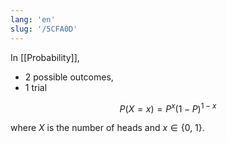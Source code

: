 ```yaml
---
lang: 'en'
slug: '/5CFA0D'
---
```


In [[Probability]],

- 2 possible outcomes,
- 1 trial

$$
P(X=x) = P^x (1-P)^{1-x}
$$

where $X$ is the number of heads and $x \in \{0, ~1\}$.
